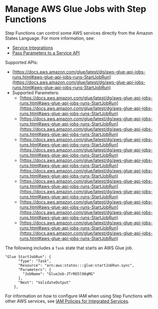 # Manage AWS Glue Jobs with Step Functions<a name="connectors-glue"></a>

Step Functions can control some AWS services directly from the Amazon States Language\. For more information, see:
+ [Service Integrations](concepts-connectors.md)
+ [Pass Parameters to a Service API](connectors-parameters.md)

Supported APIs:
+ [https://docs.aws.amazon.com/glue/latest/dg/aws-glue-api-jobs-runs.html#aws-glue-api-jobs-runs-StartJobRun](https://docs.aws.amazon.com/glue/latest/dg/aws-glue-api-jobs-runs.html#aws-glue-api-jobs-runs-StartJobRun)
+ Supported Parameters:
  +  [https://docs.aws.amazon.com/glue/latest/dg/aws-glue-api-jobs-runs.html#aws-glue-api-jobs-runs-StartJobRun](https://docs.aws.amazon.com/glue/latest/dg/aws-glue-api-jobs-runs.html#aws-glue-api-jobs-runs-StartJobRun) 
  +  [https://docs.aws.amazon.com/glue/latest/dg/aws-glue-api-jobs-runs.html#aws-glue-api-jobs-runs-StartJobRun](https://docs.aws.amazon.com/glue/latest/dg/aws-glue-api-jobs-runs.html#aws-glue-api-jobs-runs-StartJobRun) 
  +  [https://docs.aws.amazon.com/glue/latest/dg/aws-glue-api-jobs-runs.html#aws-glue-api-jobs-runs-StartJobRun](https://docs.aws.amazon.com/glue/latest/dg/aws-glue-api-jobs-runs.html#aws-glue-api-jobs-runs-StartJobRun) 
  +  [https://docs.aws.amazon.com/glue/latest/dg/aws-glue-api-jobs-runs.html#aws-glue-api-jobs-runs-StartJobRun](https://docs.aws.amazon.com/glue/latest/dg/aws-glue-api-jobs-runs.html#aws-glue-api-jobs-runs-StartJobRun) 
  +  [https://docs.aws.amazon.com/glue/latest/dg/aws-glue-api-jobs-runs.html#aws-glue-api-jobs-runs-StartJobRun](https://docs.aws.amazon.com/glue/latest/dg/aws-glue-api-jobs-runs.html#aws-glue-api-jobs-runs-StartJobRun) 
  +  [https://docs.aws.amazon.com/glue/latest/dg/aws-glue-api-jobs-runs.html#aws-glue-api-jobs-runs-StartJobRun](https://docs.aws.amazon.com/glue/latest/dg/aws-glue-api-jobs-runs.html#aws-glue-api-jobs-runs-StartJobRun) 
  +  [https://docs.aws.amazon.com/glue/latest/dg/aws-glue-api-jobs-runs.html#aws-glue-api-jobs-runs-StartJobRun](https://docs.aws.amazon.com/glue/latest/dg/aws-glue-api-jobs-runs.html#aws-glue-api-jobs-runs-StartJobRun) 

The following includes a `Task` state that starts an AWS Glue job\.

```
"Glue StartJobRun": {
      "Type": "Task",
      "Resource": "arn:aws:states:::glue:startJobRun.sync",
      "Parameters": {
        "JobName": "GlueJob-JTrRO5l98qMG"
      },
      "Next": "ValidateOutput"
    },
```

For information on how to configure IAM when using Step Functions with other AWS services, see [IAM Policies for Integrated Services](connectors-iam-templates.md)\.